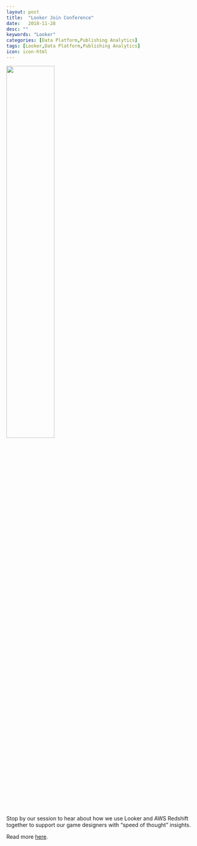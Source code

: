 ```yaml
---
layout: post
title:  "Looker Join Conference"
date:   2018-11-28
desc: ""
keywords: "Looker"
categories: [Data Platform,Publishing Analytics]
tags: [Looker,Data Platform,Publishing Analytics]
icon: icon-html
---
```


<img src="{{ site.img_path }}/looker/web-looker_join.jpg" width="50%" display="block">


Stop by our session to hear about how we use Looker and AWS Redshift together to support our game designers with “speed of thought” insights.

Read more [here](https://join2018.splashthat.com/).